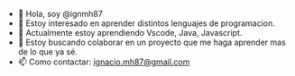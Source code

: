 - 👋 Hola, soy @ignmh87
- 👀 Estoy interesado en aprender distintos lenguajes de programacion.
- 🌱 Actualmente estoy aprendiendo Vscode, Java, Javascript.
- 💞️ Estoy buscando colaborar en un proyecto que me haga aprender mas de lo que ya sé.
- 📫 Como contactar: ignacio.mh87@gmail.com 


<!---
ignmh87/ignmh87 is a ✨ special ✨ repository because its `README.md` (this file) appears on your GitHub profile.
You can click the Preview link to take a look at your changes.
--->
